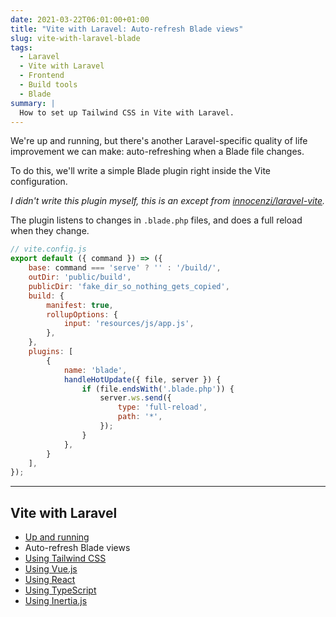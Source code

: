 ```yaml
---
date: 2021-03-22T06:01:00+01:00
title: "Vite with Laravel: Auto-refresh Blade views"
slug: vite-with-laravel-blade
tags:
  - Laravel
  - Vite with Laravel
  - Frontend
  - Build tools
  - Blade
summary: |
  How to set up Tailwind CSS in Vite with Laravel.
---
```


We're up and running, but there's another Laravel-specific quality of life improvement we can make: auto-refreshing when a Blade file changes.

To do this, we'll write a simple Blade plugin right inside the Vite configuration.

*I didn't write this plugin myself, this is an except from [innocenzi/laravel-vite](https://github.com/innocenzi/laravel-vite/blob/72f7bbbc9ba9697205d9204bdee24f8e988ab9c7/npm/src/index.ts#L18-L33).*

The plugin listens to changes in `.blade.php` files, and does a full reload when they change.

```js {hl_lines=["12-24"]}
// vite.config.js
export default ({ command }) => ({
    base: command === 'serve' ? '' : '/build/',
    outDir: 'public/build',
    publicDir: 'fake_dir_so_nothing_gets_copied',
    build: {
        manifest: true,
        rollupOptions: {
            input: 'resources/js/app.js',
        },
    },
    plugins: [
        {
            name: 'blade',
            handleHotUpdate({ file, server }) {
                if (file.endsWith('.blade.php')) {
                    server.ws.send({
                        type: 'full-reload',
                        path: '*',
                    });
                }
            },
        }
    ],
});
```

---

## Vite with Laravel

- [Up and running](/vite-with-laravel)
- Auto-refresh Blade views
- [Using Tailwind CSS](/vite-with-laravel-tailwind)
- [Using Vue.js](/vite-with-laravel-vue)
- [Using React](/vite-with-laravel-react)
- [Using TypeScript](/vite-with-laravel-typescript)
- [Using Inertia.js](/vite-with-laravel-inertia)

